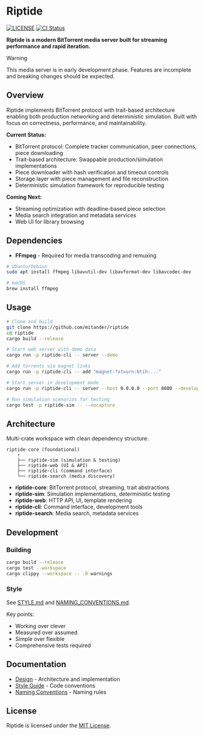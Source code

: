 # Riptide

[![LICENSE](https://img.shields.io/badge/license-MIT-blue.svg)](LICENSE)
[![CI Status](https://github.com/mitander/riptide/actions/workflows/ci.yml/badge.svg)](https://github.com/mitander/riptide/actions)

**Riptide is a modern BitTorrent media server built for streaming performance and rapid iteration.**

> [!WARNING]
> This media server is in early development phase.
> Features are incomplete and breaking changes should be expected.

## Overview

Riptide implements BitTorrent protocol with trait-based architecture enabling both production networking and deterministic simulation. Built with focus on correctness, performance, and maintainability.

**Current Status:**

- BitTorrent protocol: Complete tracker communication, peer connections, piece downloading
- Trait-based architecture: Swappable production/simulation implementations
- Piece downloader with hash verification and timeout controls
- Storage layer with piece management and file reconstruction
- Deterministic simulation framework for reproducible testing

**Coming Next:**

- Streaming optimization with deadline-based piece selection
- Media search integration and metadata services
- Web UI for library browsing

## Dependencies

- **FFmpeg** - Required for media transcoding and remuxing

```bash
# Ubuntu/Debian
sudo apt install ffmpeg libavutil-dev libavformat-dev libavcodec-dev

# macOS
brew install ffmpeg
```

## Usage

```bash
# Clone and build
git clone https://github.com/mitander/riptide
cd riptide
cargo build --release

# Start web server with demo data
cargo run -p riptide-cli -- server --demo

# Add torrents via magnet links
cargo run -p riptide-cli -- add "magnet:?xt=urn:btih:..."

# Start server in development mode
cargo run -p riptide-cli -- server --host 0.0.0.0 --port 8080 --development

# Run simulation scenarios for testing
cargo test -p riptide-sim -- --nocapture
```

## Architecture

Multi-crate workspace with clean dependency structure:

```
riptide-core (foundational)
    ↑
    ├── riptide-sim (simulation & testing)
    ├── riptide-web (UI & API)
    ├── riptide-cli (command interface)
    └── riptide-search (media discovery)
```

- **riptide-core**: BitTorrent protocol, streaming, trait abstractions
- **riptide-sim**: Simulation implementations, deterministic testing
- **riptide-web**: HTTP API, UI, template rendering
- **riptide-cli**: Command interface, development tools
- **riptide-search**: Media search, metadata services

## Development

### Building

```bash
cargo build --release
cargo test --workspace
cargo clippy --workspace -- -D warnings
```

### Style

See [STYLE.md](docs/STYLE.md) and [NAMING_CONVENTIONS.md](docs/NAMING_CONVENTIONS.md).

Key points:

- Working over clever
- Measured over assumed
- Simple over flexible
- Comprehensive tests required

## Documentation

- [Design](docs/DESIGN.md) - Architecture and implementation
- [Style Guide](docs/STYLE.md) - Code conventions
- [Naming Conventions](docs/NAMING_CONVENTIONS.md) - Naming rules

## License

Riptide is licensed under the [MIT License](LICENSE).
